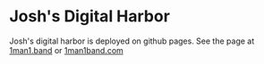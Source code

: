 # Josh's Digital Harbor

Josh's digital harbor is deployed on github pages.
See the page at [1man1.band](https://www.1man1.band) or [1man1band.com](https://www.1man1band.com)

